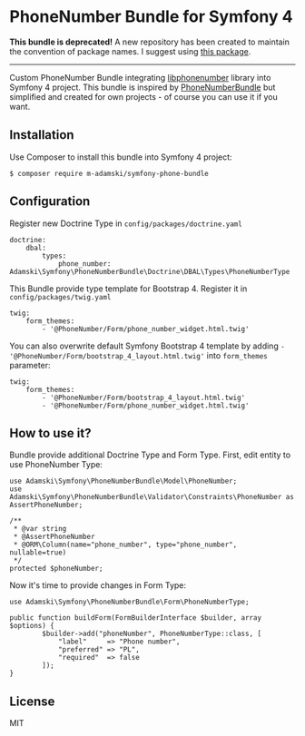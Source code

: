 # PhoneNumber Bundle for Symfony 4

**This bundle is deprecated!** A new repository has been created to maintain the convention of package names. I suggest using [this package](https://github.com/m-adamski/symfony-phone-number-bundle).

---

Custom PhoneNumber Bundle integrating [libphonenumber](https://github.com/giggsey/libphonenumber-for-php) library into Symfony 4 project. This bundle is inspired by [PhoneNumberBundle](https://github.com/misd-service-development/phone-number-bundle) but simplified and created for own projects - of course you can use it if you want.

## Installation

Use Composer to install this bundle into Symfony 4 project:

```
$ composer require m-adamski/symfony-phone-bundle
```

## Configuration

Register new Doctrine Type in ``config/packages/doctrine.yaml``

```(yaml)
doctrine:
    dbal:
        types:
            phone_number: Adamski\Symfony\PhoneNumberBundle\Doctrine\DBAL\Types\PhoneNumberType
```

This Bundle provide type template for Bootstrap 4. Register it in ``config/packages/twig.yaml``

```(yaml)
twig:
    form_themes:
        - '@PhoneNumber/Form/phone_number_widget.html.twig'
```

You can also overwrite default Symfony Bootstrap 4 template by adding ``- '@PhoneNumber/Form/bootstrap_4_layout.html.twig'`` into ``form_themes`` parameter:

```(yaml)
twig:
    form_themes:
        - '@PhoneNumber/Form/bootstrap_4_layout.html.twig'
        - '@PhoneNumber/Form/phone_number_widget.html.twig'
```

## How to use it?

Bundle provide additional Doctrine Type and Form Type. First, edit entity to use PhoneNumber Type:

```(php)
use Adamski\Symfony\PhoneNumberBundle\Model\PhoneNumber;
use Adamski\Symfony\PhoneNumberBundle\Validator\Constraints\PhoneNumber as AssertPhoneNumber;

/**
 * @var string
 * @AssertPhoneNumber
 * @ORM\Column(name="phone_number", type="phone_number", nullable=true)
 */
protected $phoneNumber;
```

Now it's time to provide changes in Form Type:

```(php)
use Adamski\Symfony\PhoneNumberBundle\Form\PhoneNumberType;

public function buildForm(FormBuilderInterface $builder, array $options) {
        $builder->add("phoneNumber", PhoneNumberType::class, [
            "label"     => "Phone number",
            "preferred" => "PL",
            "required"  => false
        ]);
}
```

## License

MIT
